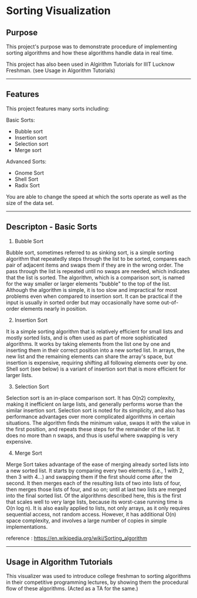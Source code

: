 # Sorting Visualization

## Purpose
  This project's purpose was to demonstrate procedure of implementing sorting algorithms and how these algorithms handle data in real time.
  
  This project has also been used in Algirithm Tutorials for IIIT Lucknow Freshman. (see Usage in Algorithm Tutorials)
___

## Features
  This project features many sorts including:

  Basic Sorts:
  - Bubble sort
  - Insertion sort
  - Selection sort
  - Merge sort

  Advanced Sorts:
  - Gnome Sort
  - Shell Sort
  - Radix Sort

  You are able to change the speed at which the sorts operate as well as the size of the data set.
  
___

## Descripton - Basic Sorts

1) Bubble Sort

Bubble sort, sometimes referred to as sinking sort, is a simple sorting algorithm that repeatedly steps through the list to be sorted, compares each pair of adjacent items and swaps them if they are in the wrong order. The pass through the list is repeated until no swaps are needed, which indicates that the list is sorted. The algorithm, which is a comparison sort, is named for the way smaller or larger elements "bubble" to the top of the list. Although the algorithm is simple, it is too slow and impractical for most problems even when compared to insertion sort. It can be practical if the input is usually in sorted order but may occasionally have some out-of-order elements nearly in position.

2) Insertion Sort

It is a simple sorting algorithm that is relatively efficient for small lists and mostly sorted lists, and is often used as part of more sophisticated algorithms. It works by taking elements from the list one by one and inserting them in their correct position into a new sorted list. In arrays, the new list and the remaining elements can share the array's space, but insertion is expensive, requiring shifting all following elements over by one. Shell sort (see below) is a variant of insertion sort that is more efficient for larger lists.

3) Selection Sort

Selection sort is an in-place comparison sort. It has O(n2) complexity, making it inefficient on large lists, and generally performs worse than the similar insertion sort. Selection sort is noted for its simplicity, and also has performance advantages over more complicated algorithms in certain situations. The algorithm finds the minimum value, swaps it with the value in the first position, and repeats these steps for the remainder of the list. It does no more than n swaps, and thus is useful where swapping is very expensive.

4) Merge Sort

Merge Sort takes advantage of the ease of merging already sorted lists into a new sorted list. It starts by comparing every two elements (i.e., 1 with 2, then 3 with 4...) and swapping them if the first should come after the second. It then merges each of the resulting lists of two into lists of four, then merges those lists of four, and so on; until at last two lists are merged into the final sorted list. Of the algorithms described here, this is the first that scales well to very large lists, because its worst-case running time is O(n log n). It is also easily applied to lists, not only arrays, as it only requires sequential access, not random access. However, it has additional O(n) space complexity, and involves a large number of copies in simple implementations.


reference : https://en.wikipedia.org/wiki/Sorting_algorithm
  
___

## Usage in Algorithm Tutorials
  This visualizer was used to introduce college freshman to sorting algorithms in their competitive programming lectures, by showing them the procedural flow of these algorithms.
  (Acted as a TA for the same.) 
